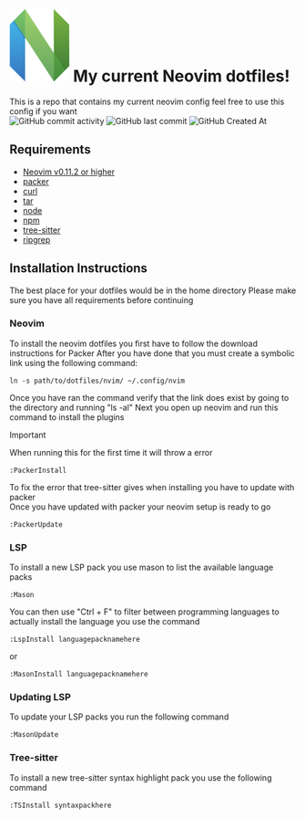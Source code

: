 # ![](images/neovim.png) My current Neovim dotfiles!
This is a repo that contains my current neovim config feel free to use this config if you want<br>
![GitHub commit activity](https://img.shields.io/github/commit-activity/w/marc2h9/neovim-dotfiles) ![GitHub last commit](https://img.shields.io/github/last-commit/marc2h9/neovim-dotfiles) ![GitHub Created At](https://img.shields.io/github/created-at/marc2h9/neovim-dotfiles)

## Requirements
* [Neovim v0.11.2 or higher](https://github.com/neovim/neovim)
* [packer](https://github.com/wbthomason/packer.nvim)
* [curl](https://github.com/curl/curl)
* [tar](https://www.gnu.org/software/tar/)
* [node](https://github.com/nodejs/node)
* [npm](https://github.com/npm/cli)
* [tree-sitter](https://github.com/tree-sitter/tree-sitter)
* [ripgrep](https://github.com/BurntSushi/ripgrep)


## Installation Instructions
The best place for your dotfiles would be in the home directory
Please make sure you have all requirements before continuing

### Neovim
To install the neovim dotfiles you first have to follow the download instructions for Packer
After you have done that you must create a symbolic link using the following command:
```
ln -s path/to/dotfiles/nvim/ ~/.config/nvim
```
Once you have ran the command verify that the link does exist by going to the directory and running "ls -al"
Next you open up neovim and run this command to install the plugins
> [!important] 
> When running this for the first time it will throw a error
```
:PackerInstall
```

To fix the error that tree-sitter gives when installing you have to update with packer\
Once you have updated with packer your neovim setup is ready to go
```
:PackerUpdate
```
### LSP
To install a new LSP pack you use mason to list the available language packs
```
:Mason
```
You can then use "Ctrl + F" to filter between programming languages
to actually install the language you use the command
```
:LspInstall languagepacknamehere
```
or
```
:MasonInstall languagepacknamehere
```
### Updating LSP
To update your LSP packs you run the following command
```
:MasonUpdate
```

### Tree-sitter
To install a new tree-sitter syntax highlight pack you use the following command
```
:TSInstall syntaxpackhere
```

